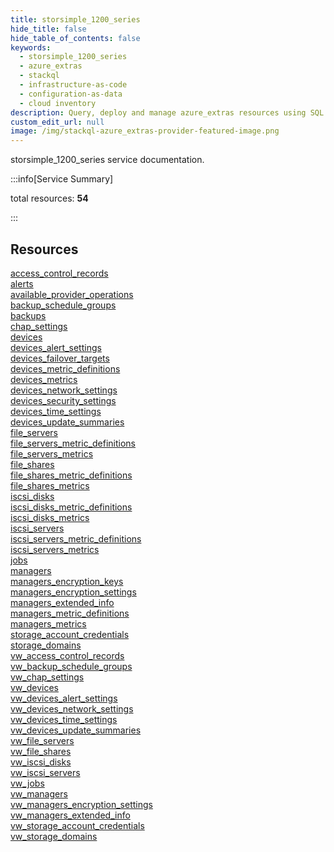 ```yaml
---
title: storsimple_1200_series
hide_title: false
hide_table_of_contents: false
keywords:
  - storsimple_1200_series
  - azure_extras
  - stackql
  - infrastructure-as-code
  - configuration-as-data
  - cloud inventory
description: Query, deploy and manage azure_extras resources using SQL
custom_edit_url: null
image: /img/stackql-azure_extras-provider-featured-image.png
---
```


storsimple_1200_series service documentation.

:::info[Service Summary]

total resources: __54__  

:::

## Resources
<div class="row">
<div class="providerDocColumn">
<a href="/services/storsimple_1200_series/access_control_records/">access_control_records</a><br />
<a href="/services/storsimple_1200_series/alerts/">alerts</a><br />
<a href="/services/storsimple_1200_series/available_provider_operations/">available_provider_operations</a><br />
<a href="/services/storsimple_1200_series/backup_schedule_groups/">backup_schedule_groups</a><br />
<a href="/services/storsimple_1200_series/backups/">backups</a><br />
<a href="/services/storsimple_1200_series/chap_settings/">chap_settings</a><br />
<a href="/services/storsimple_1200_series/devices/">devices</a><br />
<a href="/services/storsimple_1200_series/devices_alert_settings/">devices_alert_settings</a><br />
<a href="/services/storsimple_1200_series/devices_failover_targets/">devices_failover_targets</a><br />
<a href="/services/storsimple_1200_series/devices_metric_definitions/">devices_metric_definitions</a><br />
<a href="/services/storsimple_1200_series/devices_metrics/">devices_metrics</a><br />
<a href="/services/storsimple_1200_series/devices_network_settings/">devices_network_settings</a><br />
<a href="/services/storsimple_1200_series/devices_security_settings/">devices_security_settings</a><br />
<a href="/services/storsimple_1200_series/devices_time_settings/">devices_time_settings</a><br />
<a href="/services/storsimple_1200_series/devices_update_summaries/">devices_update_summaries</a><br />
<a href="/services/storsimple_1200_series/file_servers/">file_servers</a><br />
<a href="/services/storsimple_1200_series/file_servers_metric_definitions/">file_servers_metric_definitions</a><br />
<a href="/services/storsimple_1200_series/file_servers_metrics/">file_servers_metrics</a><br />
<a href="/services/storsimple_1200_series/file_shares/">file_shares</a><br />
<a href="/services/storsimple_1200_series/file_shares_metric_definitions/">file_shares_metric_definitions</a><br />
<a href="/services/storsimple_1200_series/file_shares_metrics/">file_shares_metrics</a><br />
<a href="/services/storsimple_1200_series/iscsi_disks/">iscsi_disks</a><br />
<a href="/services/storsimple_1200_series/iscsi_disks_metric_definitions/">iscsi_disks_metric_definitions</a><br />
<a href="/services/storsimple_1200_series/iscsi_disks_metrics/">iscsi_disks_metrics</a><br />
<a href="/services/storsimple_1200_series/iscsi_servers/">iscsi_servers</a><br />
<a href="/services/storsimple_1200_series/iscsi_servers_metric_definitions/">iscsi_servers_metric_definitions</a><br />
<a href="/services/storsimple_1200_series/iscsi_servers_metrics/">iscsi_servers_metrics</a>
</div>
<div class="providerDocColumn">
<a href="/services/storsimple_1200_series/jobs/">jobs</a><br />
<a href="/services/storsimple_1200_series/managers/">managers</a><br />
<a href="/services/storsimple_1200_series/managers_encryption_keys/">managers_encryption_keys</a><br />
<a href="/services/storsimple_1200_series/managers_encryption_settings/">managers_encryption_settings</a><br />
<a href="/services/storsimple_1200_series/managers_extended_info/">managers_extended_info</a><br />
<a href="/services/storsimple_1200_series/managers_metric_definitions/">managers_metric_definitions</a><br />
<a href="/services/storsimple_1200_series/managers_metrics/">managers_metrics</a><br />
<a href="/services/storsimple_1200_series/storage_account_credentials/">storage_account_credentials</a><br />
<a href="/services/storsimple_1200_series/storage_domains/">storage_domains</a><br />
<a href="/services/storsimple_1200_series/vw_access_control_records/">vw_access_control_records</a><br />
<a href="/services/storsimple_1200_series/vw_backup_schedule_groups/">vw_backup_schedule_groups</a><br />
<a href="/services/storsimple_1200_series/vw_chap_settings/">vw_chap_settings</a><br />
<a href="/services/storsimple_1200_series/vw_devices/">vw_devices</a><br />
<a href="/services/storsimple_1200_series/vw_devices_alert_settings/">vw_devices_alert_settings</a><br />
<a href="/services/storsimple_1200_series/vw_devices_network_settings/">vw_devices_network_settings</a><br />
<a href="/services/storsimple_1200_series/vw_devices_time_settings/">vw_devices_time_settings</a><br />
<a href="/services/storsimple_1200_series/vw_devices_update_summaries/">vw_devices_update_summaries</a><br />
<a href="/services/storsimple_1200_series/vw_file_servers/">vw_file_servers</a><br />
<a href="/services/storsimple_1200_series/vw_file_shares/">vw_file_shares</a><br />
<a href="/services/storsimple_1200_series/vw_iscsi_disks/">vw_iscsi_disks</a><br />
<a href="/services/storsimple_1200_series/vw_iscsi_servers/">vw_iscsi_servers</a><br />
<a href="/services/storsimple_1200_series/vw_jobs/">vw_jobs</a><br />
<a href="/services/storsimple_1200_series/vw_managers/">vw_managers</a><br />
<a href="/services/storsimple_1200_series/vw_managers_encryption_settings/">vw_managers_encryption_settings</a><br />
<a href="/services/storsimple_1200_series/vw_managers_extended_info/">vw_managers_extended_info</a><br />
<a href="/services/storsimple_1200_series/vw_storage_account_credentials/">vw_storage_account_credentials</a><br />
<a href="/services/storsimple_1200_series/vw_storage_domains/">vw_storage_domains</a>
</div>
</div>